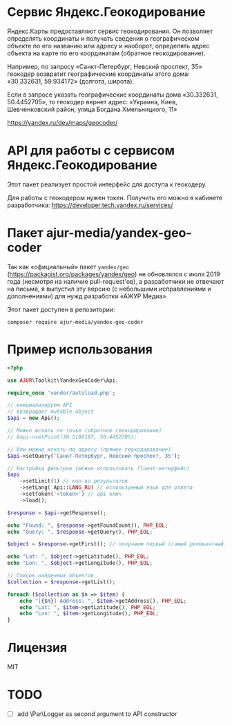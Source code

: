 Сервис Яндекс.Геокодирование
============================

Яндекс.Карты предоставляют сервис геокодирования. Он позволяет определять координаты и получать
сведения о географическом объекте по его названию или адресу и наоборот, определять адрес объекта на карте по его
координатам (обратное геокодирование).

Например, по запросу «Санкт-Петербург, Невский проспект, 35» геокодер возвратит 
географические координаты этого дома: «30.332631, 59.934172» (долгота, широта). 

Если в запросе указать географические координаты дома «30.332631, 50.4452705», 
то геокодер вернет адрес: «Украина, Киев, Шевченковский район, улица Богдана Хмельницкого, 11»

https://yandex.ru/dev/maps/geocoder/

API для работы с сервисом Яндекс.Геокодирование
===============================================

Этот пакет реализует простой интерфейс для доступа к геокодеру.  

Для работы с геокодером нужен токен. Получить его можно в кабинете разработчика: https://developer.tech.yandex.ru/services/

Пакет ajur-media/yandex-geo-coder
=================================

Так как «официальный» пакет `yandex/geo` (https://packagist.org/packages/yandex/geo) не обновлялся с июля 2019 года (несмотря на наличие pull-request'ов), 
а разработчики не отвечают на письма, я выпустил эту версию (с небольшими исправлениями и дополнениями) для нужд разработки «АЖУР Медиа».

Этот пакет доступен в репозитории: 

`composer require ajur-media/yandex-geo-coder`  

Пример использования
====================

```php
<?php

use AJUR\Toolkit\YandexGeoCoder\Api;

require_once 'vendor/autoload.php';

// инициализируем API
// возвращает mutable object 
$api = new Api();

// Можно искать по точке (обратное геокодирование)
// $api->setPoint(30.5166187, 50.4452705);

// Или можно искать по адресу (прямое геокодирование)
$api->setQuery('Санкт-Петербург, Невский проспект, 35');

// Настройка фильтров (можно использовать fluent-интерфейс)
$api
    ->setLimit(1) // кол-во результатов
    ->setLang( Api::LANG_RU) // используемый язык для ответа 
    ->setToken('<token>') // api ключ
    ->load();

$response = $api->getResponse();

echo "Found: ", $response->getFoundCount(), PHP_EOL;
echo "Query: ", $response->getQuery(), PHP_EOL;

$object = $response->getFirst(); // получаем первый (самый релевантный) объект в ответе геокодера 

echo "Lat: ", $object->getLatitude(), PHP_EOL;
echo "Lon: ", $object->getLongitude(), PHP_EOL;

// Список найденных объектов
$collection = $response->getList();

foreach ($collection as $n => $item) {
    echo "[{$n}] Address: ", $item->getAddress(), PHP_EOL;
    echo "Lat: ", $item->getLatitude(), PHP_EOL;
    echo "Lon: ", $item->getLongitude(), PHP_EOL;
}
```

Лицензия
========

MIT

TODO
====
- [ ] add \Psr\Logger as second argument to API constructor
